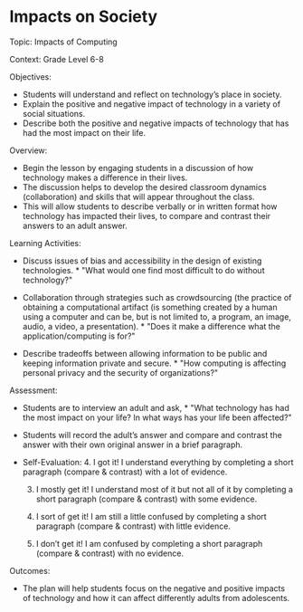 # Impacts on Society
Topic: Impacts of Computing

Context: Grade Level 6-8

Objectives: 
* Students will understand and reflect on technology’s place in society. 
* Explain the positive and negative impact of technology in a variety of social situations. 
* Describe both the positive and negative impacts of technology that has had the most impact on their life.

Overview:
* Begin the lesson by engaging students in a discussion of how technology makes a difference in their lives. 
* The discussion helps to develop the desired classroom dynamics (collaboration) and skills that will appear throughout the class. 
* This will allow students to describe verbally or in written format how technology has impacted their lives, to compare and contrast their answers to an adult answer. 

Learning Activities: 
* Discuss issues of bias and accessibility in the design of existing technologies. 
       * "What would one find most difficult to do without technology?"

* Collaboration through strategies such as crowdsourcing (the practice of obtaining a computational artifact (is something created by a human using a 
     computer and can be, but is not limited to, a program, an image, audio, a video, a presentation). 
       * "Does it make a difference what the application/computing is for?"

* Describe tradeoffs between allowing information to be public and keeping information private and secure. 
       * "How computing is affecting personal privacy and the security of organizations?"

Assessment:
* Students are to interview an adult and ask,
       * "What technology has had the most impact on your life? In what ways has your life been affected?" 

* Students will record the adult’s answer and compare and contrast the answer with their own original answer in a brief paragraph.
	
* Self-Evaluation:
  4. I got it! I understand everything by completing a short paragraph (compare & contrast) with a lot of evidence. 

  3. I mostly get it! I understand most of it but not all of it by completing a short paragraph (compare & contrast) with some evidence. 

  2. I sort of get it! I am still a little confused by completing a short paragraph (compare & contrast) with little evidence. 

  1. I don’t get it! I am confused by completing a short paragraph (compare & contrast) with no evidence. 

Outcomes:
* The plan will help students focus on the negative and positive impacts of technology and how it can affect differently adults from adolescents.

